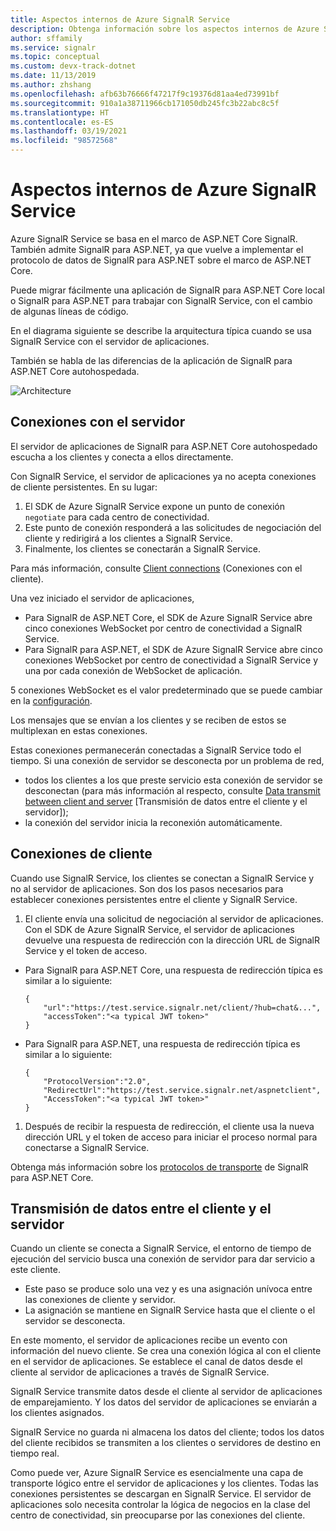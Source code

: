```yaml
---
title: Aspectos internos de Azure SignalR Service
description: Obtenga información sobre los aspectos internos de Azure SignalR Service, la arquitectura, las conexiones y cómo se transmiten los datos.
author: sffamily
ms.service: signalr
ms.topic: conceptual
ms.custom: devx-track-dotnet
ms.date: 11/13/2019
ms.author: zhshang
ms.openlocfilehash: afb63b76666f47217f9c19376d81aa4ed73991bf
ms.sourcegitcommit: 910a1a38711966cb171050db245fc3b22abc8c5f
ms.translationtype: HT
ms.contentlocale: es-ES
ms.lasthandoff: 03/19/2021
ms.locfileid: "98572568"
---
```

# <a name="azure-signalr-service-internals"></a>Aspectos internos de Azure SignalR Service

Azure SignalR Service se basa en el marco de ASP.NET Core SignalR. También admite SignalR para ASP.NET, ya que vuelve a implementar el protocolo de datos de SignalR para ASP.NET sobre el marco de ASP.NET Core.

Puede migrar fácilmente una aplicación de SignalR para ASP.NET Core local o SignalR para ASP.NET para trabajar con SignalR Service, con el cambio de algunas líneas de código.

En el diagrama siguiente se describe la arquitectura típica cuando se usa SignalR Service con el servidor de aplicaciones.

También se habla de las diferencias de la aplicación de SignalR para ASP.NET Core autohospedada.

![Architecture](./media/signalr-concept-internals/arch.png)

## <a name="server-connections"></a>Conexiones con el servidor

El servidor de aplicaciones de SignalR para ASP.NET Core autohospedado escucha a los clientes y conecta a ellos directamente.

Con SignalR Service, el servidor de aplicaciones ya no acepta conexiones de cliente persistentes. En su lugar:

1. El SDK de Azure SignalR Service expone un punto de conexión `negotiate` para cada centro de conectividad.
1. Este punto de conexión responderá a las solicitudes de negociación del cliente y redirigirá a los clientes a SignalR Service.
1. Finalmente, los clientes se conectarán a SignalR Service.

Para más información, consulte [Client connections](#client-connections) (Conexiones con el cliente).

Una vez iniciado el servidor de aplicaciones, 
- Para SignalR de ASP.NET Core, el SDK de Azure SignalR Service abre cinco conexiones WebSocket por centro de conectividad a SignalR Service. 
- Para SignalR para ASP.NET, el SDK de Azure SignalR Service abre cinco conexiones WebSocket por centro de conectividad a SignalR Service y una por cada conexión de WebSocket de aplicación.

5 conexiones WebSocket es el valor predeterminado que se puede cambiar en la [configuración](https://github.com/Azure/azure-signalr/blob/dev/docs/run-asp-net-core.md#connectioncount).

Los mensajes que se envían a los clientes y se reciben de estos se multiplexan en estas conexiones.

Estas conexiones permanecerán conectadas a SignalR Service todo el tiempo. Si una conexión de servidor se desconecta por un problema de red,
- todos los clientes a los que preste servicio esta conexión de servidor se desconectan (para más información al respecto, consulte [Data transmit between client and server](#data-transmit-between-client-and-server) [Transmisión de datos entre el cliente y el servidor]);
- la conexión del servidor inicia la reconexión automáticamente.

## <a name="client-connections"></a>Conexiones de cliente

Cuando use SignalR Service, los clientes se conectan a SignalR Service y no al servidor de aplicaciones.
Son dos los pasos necesarios para establecer conexiones persistentes entre el cliente y SignalR Service.

1. El cliente envía una solicitud de negociación al servidor de aplicaciones. Con el SDK de Azure SignalR Service, el servidor de aplicaciones devuelve una respuesta de redirección con la dirección URL de SignalR Service y el token de acceso.

- Para SignalR para ASP.NET Core, una respuesta de redirección típica es similar a lo siguiente:
    ```
    {
        "url":"https://test.service.signalr.net/client/?hub=chat&...",
        "accessToken":"<a typical JWT token>"
    }
    ```
- Para SignalR para ASP.NET, una respuesta de redirección típica es similar a lo siguiente:
    ```
    {
        "ProtocolVersion":"2.0",
        "RedirectUrl":"https://test.service.signalr.net/aspnetclient",
        "AccessToken":"<a typical JWT token>"
    }
    ```

1. Después de recibir la respuesta de redirección, el cliente usa la nueva dirección URL y el token de acceso para iniciar el proceso normal para conectarse a SignalR Service.

Obtenga más información sobre los [protocolos de transporte](https://github.com/aspnet/SignalR/blob/release/2.2/specs/TransportProtocols.md) de SignalR para ASP.NET Core.

## <a name="data-transmit-between-client-and-server"></a>Transmisión de datos entre el cliente y el servidor

Cuando un cliente se conecta a SignalR Service, el entorno de tiempo de ejecución del servicio busca una conexión de servidor para dar servicio a este cliente.
- Este paso se produce solo una vez y es una asignación unívoca entre las conexiones de cliente y servidor.
- La asignación se mantiene en SignalR Service hasta que el cliente o el servidor se desconecta.

En este momento, el servidor de aplicaciones recibe un evento con información del nuevo cliente. Se crea una conexión lógica al con el cliente en el servidor de aplicaciones. Se establece el canal de datos desde el cliente al servidor de aplicaciones a través de SignalR Service.

SignalR Service transmite datos desde el cliente al servidor de aplicaciones de emparejamiento. Y los datos del servidor de aplicaciones se enviarán a los clientes asignados.

SignalR Service no guarda ni almacena los datos del cliente; todos los datos del cliente recibidos se transmiten a los clientes o servidores de destino en tiempo real.

Como puede ver, Azure SignalR Service es esencialmente una capa de transporte lógico entre el servidor de aplicaciones y los clientes. Todas las conexiones persistentes se descargan en SignalR Service.
El servidor de aplicaciones solo necesita controlar la lógica de negocios en la clase del centro de conectividad, sin preocuparse por las conexiones del cliente.

